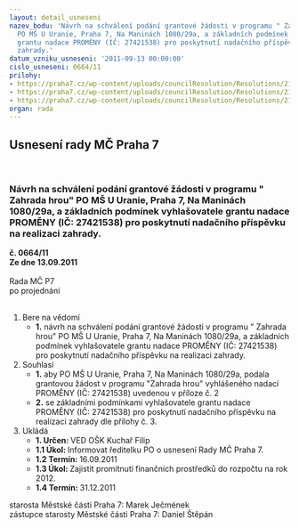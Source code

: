 ```yaml
---
layout: detail_usneseni
nazev_bodu: 'Návrh na schválení podání grantové žádosti v programu " Zahrada hrou"
  PO MŠ U Uranie, Praha 7, Na Maninách 1080/29a, a základních podmínek vyhlašovatele
  grantu nadace PROMĚNY (IČ: 27421538) pro poskytnutí nadačního příspěvku na realizaci
  zahrady.'
datum_vzniku_usneseni: '2011-09-13 00:00:00'
cislo_usneseni: 0664/11
prilohy:
- https://praha7.cz/wp-content/uploads/councilResolution/Resolutions/21361/43-11-p%c5%99.1.doc
- https://praha7.cz/wp-content/uploads/councilResolution/Resolutions/21361/43-11-p%c5%99.2_n%c3%a1vrh_%c5%be%c3%a1dosti.doc
- https://praha7.cz/wp-content/uploads/councilResolution/Resolutions/21361/43-11-p%c5%99.3.docx
organ: rada
---
```

<div id="ucUsn_pList" class="usn">
	<span><h2>Usnesení rady MČ Praha 7 </h2>
<br></span><div class="standBody">
<span><h3>Návrh na schválení podání grantové žádosti v programu " Zahrada hrou" PO MŠ U Uranie, Praha 7, Na Maninách 1080/29a, a základních podmínek vyhlašovatele grantu nadace PROMĚNY (IČ: 27421538) pro poskytnutí nadačního příspěvku na realizaci zahrady.</h3></span><div class="center">
		<strong>č. 0664/11</strong><br>
	</div>
<div class="center">
		<strong>Ze dne 13.09.2011</strong><br><br>
	</div>Rada MČ P7<br> po projednání<br><br><ol>
<li>Bere na vědomí<ul><li>
<strong>1.</strong> návrh na schválení podání grantové žádosti v programu " Zahrada hrou" PO MŠ U Uranie, Praha 7, Na Maninách 1080/29a, a základních podmínek vyhlašovatele grantu nadace PROMĚNY (IČ: 27421538) pro poskytnutí nadačního příspěvku na realizaci zahrady.</li></ul>
</li>
<li>Souhlasí<ul>
<li>
<strong>1.</strong> aby PO MŠ U Uranie, Praha 7, Na Maninách 1080/29a, podala grantovou žádost v programu "Zahrada hrou" vyhlášeného nadací PROMĚNY (IČ: 27421538) uvedenou v příloze č. 2 </li>
<li>
<strong>2.</strong> se základními podmínkami vyhlašovatele grantu nadace PROMĚNY (IČ: 27421538) pro poskytnutí nadačního příspěvku na realizaci zahrady dle přílohy č. 3.</li>
</ul>
</li>
<li>Ukládá<ul>
<li>
<strong>1. Určen: </strong>VED OŠK Kuchař Filip</li>
<li>
<strong>1.1 Úkol: </strong>Informovat  ředitelku PO o usnesení Rady MČ Praha 7.</li>
<li>
<strong>1.2 Termín: </strong>16.09.2011</li>
<li>
<strong>1.3 Úkol: </strong>Zajistit  promítnutí finančních prostředků do rozpočtu na rok 2012. </li>
<li>
<strong>1.4 Termín: </strong>31.12.2011</li>
</ul>
</li>
</ol>starosta Městské části Praha 7: Marek Ječmének<br>zástupce starosty Městské části Praha 7: Daniel Štěpán 
</div>
</div>